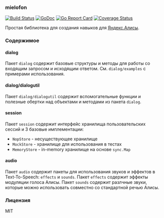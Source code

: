 ### mielofon

[![Build Status](https://travis-ci.org/bbrodriges/mielofon.svg?branch=master)](https://travis-ci.org/bbrodriges/mielofon)
[![GoDoc](https://godoc.org/github.com/bbrodriges/mielofon?status.svg)](https://godoc.org/github.com/bbrodriges/mielofon)
[![Go Report Card](https://goreportcard.com/badge/github.com/bbrodriges/mielofon)](https://goreportcard.com/report/github.com/bbrodriges/mielofon)
[![Coverage Status](https://coveralls.io/repos/github/bbrodriges/mielofon/badge.svg?branch=master)](https://coveralls.io/github/bbrodriges/mielofon?branch=master)

Простая библиотека для создания навыков для [Яндекс.Алисы](https://alice.yandex.ru).

### Содержимое

#### dialog

Пакет `dialog` содержит базовые структуры и методы для работы со входящим запросом и исходящим ответом. См. `dialog/examples` с примерами использования.

#### dialog/dialogutil

Пакет `dialog/dialogutil` содержит вспомогательные функции и полезные обертки над объектами и методами из пакета `dialog`.

#### session

Пакет `session` содержит интерфейс хранилища пользовательских сессий и 3 базовые имплементации:

- `NopStore` - несуществующее хранилище
- `MockStore` - хранилище для использования в тестах
- `MemoryStore` - in-memory хранилище на основе `sync.Map`

#### audio

Пакет `audio` содержит пакеты для использования звуков и эффектов в Text-To-Speech: `effects` и `sounds`. Пакет `effects` содержит эффекты модуляции голоса Алисы. Пакет `sounds` содержит разлчные звуки, которые можно использовать совместно со стандартной речью Алисы.

### Лицензия

MIT